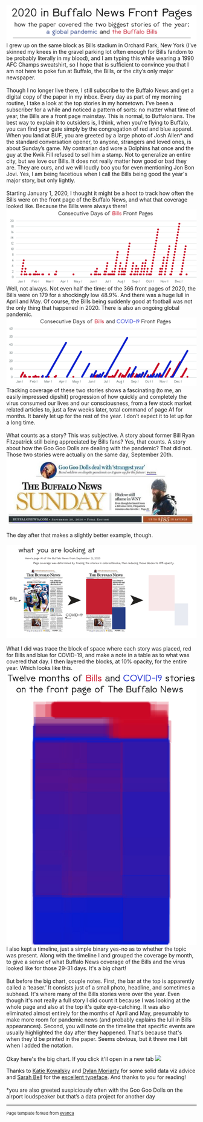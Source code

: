 <img src="images/header.jpg?raw=true" target="_blank"/>
<br>
I grew up on the same block as Bills stadium in Orchard Park, New York (I’ve skinned my knees in the gravel parking lot often enough for Bills fandom to be probably literally in my blood), and I am typing this while wearing a 1990 AFC Champs sweatshirt, so I hope that is sufficient to convince you that I am not here to poke fun at Buffalo, the Bills, or the city’s only major newspaper. 
<br><br>
Though I no longer live there, I still subscribe to the Buffalo News and get a digital copy of the paper in my inbox. Every day as part of my morning routine, I take a look at the top stories in my hometown. I’ve been a subscriber for a while and noticed a pattern of sorts: no matter what time of year, the Bills are a front page mainstay. This is normal, to Buffalonians. The best way to explain it to outsiders is, I think, when you’re flying to Buffalo, you can find your gate simply by the congregation of red and blue apparel. When you land at BUF, you are greeted by a large photo of Josh Allen* and the standard conversation opener, to anyone, strangers and loved ones, is about Sunday’s game. My contrarian dad wore a Dolphins hat once and the guy at the Kwik Fill refused to sell him a stamp. Not to generalize an entire city, but we love our Bills. It does not really matter how good or bad they are. They are ours, and we will loudly boo you for even mentioning Jon Bon Jovi. Yes, I am being facetious when I call the Bills being good the year's major story, but only lightly.
<br><br>
Starting January 1, 2020, I thought it might be a hoot to track how often the Bills were on the front page of the Buffalo News, and what that coverage looked like. Because the Bills were always there! 
<img src="images/billschart.jpg?raw=true" onclick="window.open('https://raw.githubusercontent.com/vcj/2020bn/master/images/billschart.jpg', '_blank');" />
<br>
Well, not always. Not even half the time: of the 366 front pages of 2020, the Bills were on 179 for a shockingly low 48.9%. And there was a huge lull in April and May. Of course, the Bills being suddenly good at football was not the only thing that happened in 2020. There is also an ongoing global pandemic. 
<img src="images/bothchart.jpg?raw=true" onclick="window.open('https://raw.githubusercontent.com/vcj/2020bn/master/images/bothchart.jpg', '_blank');" />
<br>
Tracking coverage of these two stories shows a fascinating (to me, an easily impressed dipshit) progression of how quickly and completely the virus consumed our lives and our consciousness, from a few stock market related articles to, just a few weeks later, total command of page A1 for months. It barely let up for the rest of the year. I don’t expect it to let up for a long time. 
<br><br>
What counts as a story? This was subjective. A story about former Bill Ryan Fitzpatrick still being appreciated by Bills fans? Yes, that counts. A story about how the Goo Goo Dolls are dealing with the pandemic? That did not. Those two stories were actually on the same day, September 20th.
<img src="images/BN_sept20.JPG?raw=true" onclick="window.open('https://raw.githubusercontent.com/vcj/2020bn/master/images/BN_sept20.JPG', '_blank');" />
<br><br>
The day after that makes a slightly better example, though. 
<br><br>
<img src="images/example.jpg?raw=true" onclick="window.open('https://raw.githubusercontent.com/vcj/2020bn/master/images/example.jpg', '_blank');" />
<br><br>
What I did was trace the block of space where each story was placed, red for Bills and blue for COVID-19, and make a note in a table as to what was covered that day. I then layered the blocks, at 10% opacity, for the entire year. Which looks like this.
<img src="images/12.jpg?raw=true" onclick="window.open('https://raw.githubusercontent.com/vcj/2020bn/master/images/12.jpg', '_blank');" />
<br>
I also kept a timeline, just a simple binary yes-no as to whether the topic was present. Along with the timeline I and grouped the coverage by month, to give a sense of what Buffalo News coverage of the Bills and the virus looked like for those 29-31 days. It's a big chart! 
<br><br>
But before the big chart, couple notes. First, the bar at the top is apparently called a ‘teaser.’ It consists just of a small photo, headline, and sometimes a subhead. It's where many of the Bills stories were over the year. Even though it's not really a full story I did count it because I was looking at the whole page and also at the top it's quite eye-catching. It was also eliminated almost entirely for the months of April and May, presumably to make more room for pandemic news (and probably explains the lull in Bills appearances). Second, you will note on the timeline that specific events are usually highlighted the day after they happened. That's because that's when they'd be printed in the paper. Seems obvious, but it threw me I bit when I added the notation. 
<br><br>
Okay here's the big chart. If you click it'll open in a new tab
<img src="images/full.jpg?raw=true" onclick="window.open('https://raw.githubusercontent.com/vcj/2020bn/master/images/full.jpg', '_blank');" />

Thanks to <a href="https://twitter.com/KatieKowalsky" target="_blank">Katie Kowalsky</a> and <a href="https://twitter.com/DylanMoriarty" target="_blank">Dylan Moriarty</a> for some solid data viz advice and <a href="https://twitter.com/sarahbellmaps" target="_blank">Sarah Bell</a> for the <a href="https://www.sarahbellmaps.com/typography-for-topography-belltopo-sans-free-font/" target="_blank">excellent typeface</a>. And thanks to you for reading! 
<br><br>
*you are also greeted suspiciously often with the Goo Goo Dolls on the airport loudspeaker but that’s a data project for another day


---
<p style="font-size:11px">Page template forked from <a href="https://github.com/evanca/quick-portfolio">evanca</a></p>
<!-- Remove above link if you don't want to attibute -->
